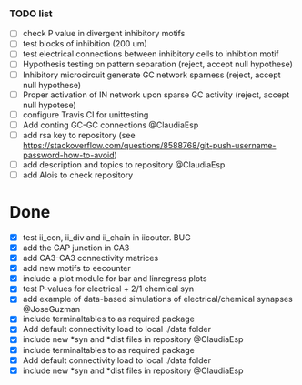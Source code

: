 ### TODO list 
- [ ] check P value in divergent inhibitory motifs
- [ ] test blocks of inhibition (200 um)
- [ ] test electrical connections between inhibitory cells to inhibtion motif
- [ ] Hypothesis testing on pattern separation (reject, accept null hypothese)
- [ ] Inhibitory microcircuit generate GC network sparness (reject, accept null hypothese)
- [ ] Proper activation of IN network upon sparse GC activity (reject, accept null hypotese)
- [ ] configure Travis CI for unittesting
- [ ] Add conting GC-GC connections @ClaudiaEsp
- [ ] add rsa key to repository (see https://stackoverflow.com/questions/8588768/git-push-username-password-how-to-avoid)
- [ ] add description and topics to repository @ClaudiaEsp
- [ ] add Alois to check repository

Done
====
- [x] test ii_con, ii_div and ii_chain in iicouter. BUG
- [x] add the GAP junction in CA3
- [x] add CA3-CA3 connectivity matrices
- [x] add new motifs to eecounter
- [x] include a plot module for bar and linregress plots 
- [x] test P-values for electrical + 2/1 chemical syn
- [x] add example of data-based simulations of electrical/chemical synapses @JoseGuzman
- [x] include terminaltables to as required package
- [x] Add default connectivity load to local ./data folder 
- [x] include new \*syn and \*dist files in repository @ClaudiaEsp
- [x] include terminaltables to as required package
- [x] Add default connectivity load to local ./data folder 
- [x] include new \*syn and \*dist files in repository @ClaudiaEsp
